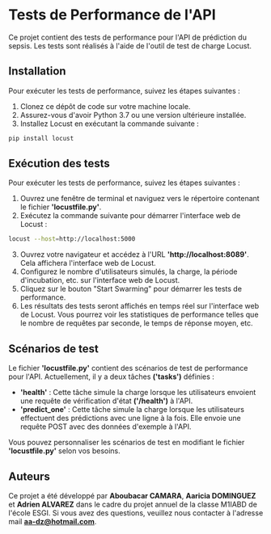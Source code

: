# Tests de Performance de l'API

Ce projet contient des tests de performance pour l'API de prédiction du sepsis. Les tests sont réalisés à l'aide de l'outil de test de charge Locust.

## Installation

Pour exécuter les tests de performance, suivez les étapes suivantes :

1. Clonez ce dépôt de code sur votre machine locale.
2. Assurez-vous d'avoir Python 3.7 ou une version ultérieure installée.
3. Installez Locust en exécutant la commande suivante :
```bash
pip install locust
```

## Exécution des tests

Pour exécuter les tests de performance, suivez les étapes suivantes :

1. Ouvrez une fenêtre de terminal et naviguez vers le répertoire contenant le fichier **'locustfile.py'**.
2. Exécutez la commande suivante pour démarrer l'interface web de Locust :
```bash
locust --host=http://localhost:5000
```
3. Ouvrez votre navigateur et accédez à l'URL **'http://localhost:8089'**. Cela affichera l'interface web de Locust.
4. Configurez le nombre d'utilisateurs simulés, la charge, la période d'incubation, etc. sur l'interface web de Locust.
5. Cliquez sur le bouton "Start Swarming" pour démarrer les tests de performance.
6. Les résultats des tests seront affichés en temps réel sur l'interface web de Locust. Vous pourrez voir les statistiques de performance telles que le nombre de requêtes par seconde, le temps de réponse moyen, etc.

## Scénarios de test

Le fichier **'locustfile.py'** contient des scénarios de test de performance pour l'API. Actuellement, il y a deux tâches **('tasks')** définies :

- **'health'** : Cette tâche simule la charge lorsque les utilisateurs envoient une requête de vérification d'état **('/health')** à l'API.
- **'predict_one'** : Cette tâche simule la charge lorsque les utilisateurs effectuent des prédictions avec une ligne à la fois. Elle envoie une requête POST avec des données d'exemple à l'API.

Vous pouvez personnaliser les scénarios de test en modifiant le fichier **'locustfile.py'** selon vos besoins.

## Auteurs

Ce projet a été développé par **Aboubacar CAMARA**, **Aaricia DOMINGUEZ** et **Adrien ALVAREZ** dans le cadre du projet annuel de la classe M1IABD de l'école ESGI. Si vous avez des questions, veuillez nous contacter à l'adresse mail **aa-dz@hotmail.com**.
